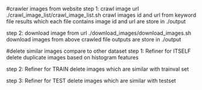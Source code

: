 #crawler images from website
step 1: crawl image url
./crawl_image_list/crawl_image_list.sh
crawl images id and url from keyword file
results which each file contains image id and url are store in ./output

step 2: download image from url
./download_images/download_images.sh
download images from above crawled file
outputs are store in ./output

#delete similar images compare to other dataset
step 1: Refiner for ITSELF
delete duplicate images based on histogram features

step 2: Refiner for TRAIN
delete images which are similar with trainval set

step 3: Refiner for TEST
delete images which are similar with testset
